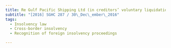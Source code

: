 ```yaml
---
title: Re Gulf Pacific Shipping Ltd (in creditors’ voluntary liquidation) and others 
subtitle: "[2016] SGHC 287 / 30\_Dec\_ember\_2016"
tags:
  - Insolvency law
  - Cross-border insolvency
  - Recognition of foreign insolvency proceedings

---
```


